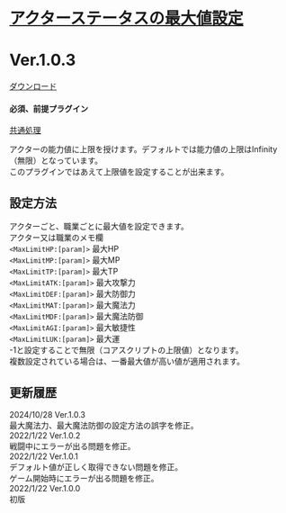 # [アクターステータスの最大値設定](https://raw.githubusercontent.com/nuun888/MZ/master/NUUN_StatusParamEX.js)
# Ver.1.0.3
[ダウンロード](https://raw.githubusercontent.com/nuun888/MZ/master/NUUN_StatusParamEX.js)  
#### 必須、前提プラグイン
[共通処理](https://github.com/nuun888/MZ/blob/master/README/Base.md)  

アクターの能力値に上限を授けます。デフォルトでは能力値の上限はInfinity（無限）となっています。  
このプラグインではあえて上限値を設定することが出来ます。

## 設定方法
アクターごと、職業ごとに最大値を設定できます。  
アクター又は職業のメモ欄  
`<MaxLimitHP:[param]>` 最大HP  
`<MaxLimitMP:[param]>` 最大MP  
`<MaxLimitTP:[param]>` 最大TP  
`<MaxLimitATK:[param]>` 最大攻撃力  
`<MaxLimitDEF:[param]>` 最大防御力  
`<MaxLimitMAT:[param]>` 最大魔法力  
`<MaxLimitMDF:[param]>` 最大魔法防御  
`<MaxLimitAGI:[param]>` 最大敏捷性  
`<MaxLimitLUK:[param]>` 最大運  
-1と設定することで無限（コアスクリプトの上限値）となります。  
複数設定されている場合は、一番最大値が高い値が適用されます。

## 更新履歴
2024/10/28 Ver.1.0.3  
最大魔法力、最大魔法防御の設定方法の誤字を修正。  
2022/1/22 Ver.1.0.2  
戦闘中にエラーが出る問題を修正。  
2022/1/22 Ver.1.0.1  
デフォルト値が正しく取得できない問題を修正。  
ゲーム開始時にエラーが出る問題を修正。  
2022/1/22 Ver.1.0.0  
初版  
